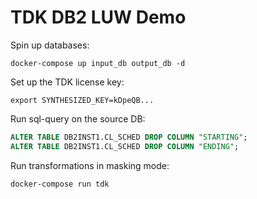 # TDK DB2 LUW Demo

Spin up databases:
```shell
docker-compose up input_db output_db -d
```

Set up the TDK license key:
```shell
export SYNTHESIZED_KEY=kDpeQB...
```

Run sql-query on the source DB:
```sql
ALTER TABLE DB2INST1.CL_SCHED DROP COLUMN "STARTING";
ALTER TABLE DB2INST1.CL_SCHED DROP COLUMN "ENDING";
```

Run transformations in masking mode:
```shell
docker-compose run tdk
```
